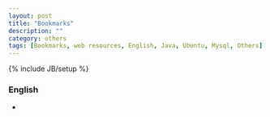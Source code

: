 ```yaml
---
layout: post
title: "Bookmarks"
description: ""
category: others
tags: [Bookmarks, web resources, English, Java, Ubuntu, Mysql, Others]
---
```

{% include JB/setup %}

### English
- 
